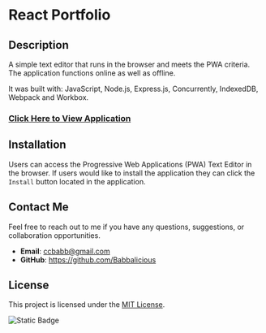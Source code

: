 # React Portfolio

## **Description**

A simple text editor that runs in the browser and meets the PWA criteria. The application functions online as well as offline.

It was built with: JavaScript, Node.js, Express.js, Concurrently, IndexedDB, Webpack and Workbox.

### [Click Here to View Application](https://progressive-web-applications-text-editor.onrender.com)

## Installation

Users can access the Progressive Web Applications (PWA) Text Editor in the browser. If users would like to install the application they can click the `Install` button located in the application.

## Contact Me

Feel free to reach out to me if you have any questions, suggestions, or collaboration opportunities.

- **Email**: ccbabb@gmail.com
- **GitHub**: https://github.com/Babbalicious

## License

This project is licensed under the [MIT License](https://opensource.org/licenses/MIT).

![Static Badge](https://img.shields.io/badge/license-MIT-brightgreen)
